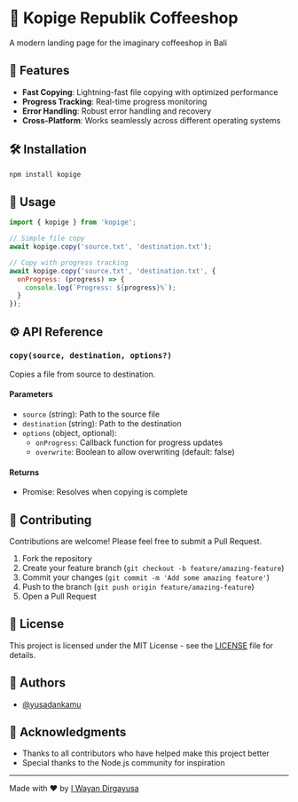# 🚀 Kopige Republik Coffeeshop

A modern landing page for the imaginary coffeeshop in Bali

## 🌟 Features

- **Fast Copying**: Lightning-fast file copying with optimized performance
- **Progress Tracking**: Real-time progress monitoring
- **Error Handling**: Robust error handling and recovery
- **Cross-Platform**: Works seamlessly across different operating systems

## 🛠️ Installation

```bash
npm install kopige
```

## 📖 Usage

```javascript
import { kopige } from 'kopige';

// Simple file copy
await kopige.copy('source.txt', 'destination.txt');

// Copy with progress tracking
await kopige.copy('source.txt', 'destination.txt', {
  onProgress: (progress) => {
    console.log(`Progress: ${progress}%`);
  }
});
```

## ⚙️ API Reference

### `copy(source, destination, options?)`

Copies a file from source to destination.

#### Parameters

- `source` (string): Path to the source file
- `destination` (string): Path to the destination
- `options` (object, optional):
  - `onProgress`: Callback function for progress updates
  - `overwrite`: Boolean to allow overwriting (default: false)

#### Returns

- Promise<void>: Resolves when copying is complete

## 🤝 Contributing

Contributions are welcome! Please feel free to submit a Pull Request.

1. Fork the repository
2. Create your feature branch (`git checkout -b feature/amazing-feature`)
3. Commit your changes (`git commit -m 'Add some amazing feature'`)
4. Push to the branch (`git push origin feature/amazing-feature`)
5. Open a Pull Request

## 📝 License

This project is licensed under the MIT License - see the [LICENSE](LICENSE) file for details.

## 👥 Authors

- [@yusadankamu](https://github.com/yusadankamu)

## 🙏 Acknowledgments

- Thanks to all contributors who have helped make this project better
- Special thanks to the Node.js community for inspiration

---

Made with ❤️ by [I Wayan Dirgayusa](https://github.com/yusadankamu)
